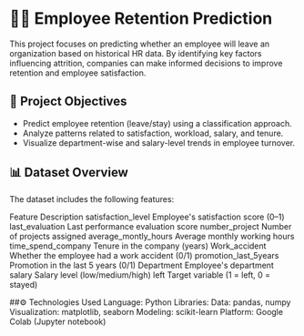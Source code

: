 # 🧑‍💼 Employee Retention Prediction
This project focuses on predicting whether an employee will leave an organization based on historical HR data. By identifying key factors influencing attrition, companies can make informed decisions to improve retention and employee satisfaction.

## 📌 Project Objectives

- Predict employee retention (leave/stay) using a classification approach.
-  Analyze patterns related to satisfaction, workload, salary, and tenure.
-  Visualize department-wise and salary-level trends in employee turnover.

## 📊 Dataset Overview
The dataset includes the following features:

Feature	Description
satisfaction_level    	Employee's satisfaction score (0–1)
last_evaluation	        Last performance evaluation score
number_project	        Number of projects assigned
average_montly_hours	  Average monthly working hours
time_spend_company	    Tenure in the company (years)
Work_accident	          Whether the employee had a work accident (0/1)
promotion_last_5years	  Promotion in the last 5 years (0/1)
Department	            Employee's department
salary	                Salary level (low/medium/high)
left	                  Target variable (1 = left, 0 = stayed)

##⚙️ Technologies Used
Language: Python
Libraries:
Data: pandas, numpy
Visualization: matplotlib, seaborn
Modeling: scikit-learn
Platform: Google Colab (Jupyter notebook)
